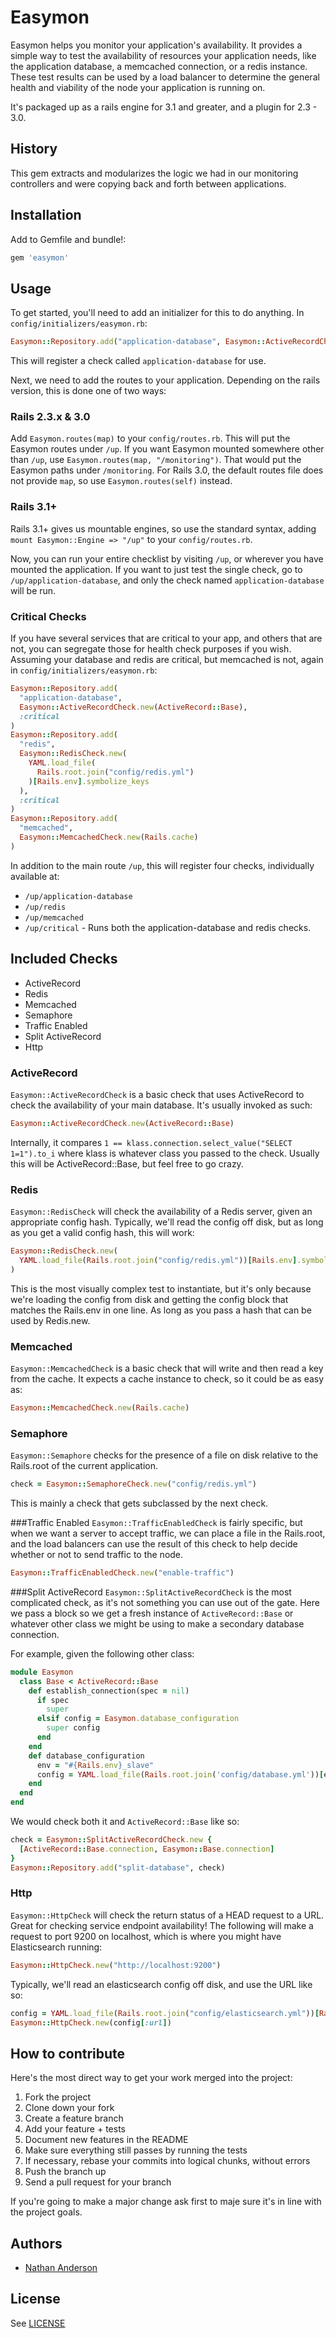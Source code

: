 # Easymon

Easymon helps you monitor your application's availability.  It provides a simple
way to test the availability of resources your application needs, like the
application database, a memcached connection, or a redis instance.  These test
results can be used by a load balancer to determine the general health and
viability of the node your application is running on.

It's packaged up as a rails engine for 3.1 and greater, and a plugin for 2.3 - 
3.0.

## History

This gem extracts and modularizes the logic we had in our monitoring controllers
and were copying back and forth between applications.

## Installation

Add to Gemfile and bundle!:

````ruby
gem 'easymon'
````

## Usage
To get started, you'll need to add an initializer for this to do anything. 
In `config/initializers/easymon.rb`:

````ruby
Easymon::Repository.add("application-database", Easymon::ActiveRecordCheck.new(ActiveRecord::Base))
````

This will register a check called `application-database` for use.

Next, we need to add the routes to your application. Depending on the rails
version, this is done one of two ways:

### Rails 2.3.x & 3.0
Add `Easymon.routes(map)` to your `config/routes.rb`.  This will put the Easymon
routes under `/up`.  If you want Easymon mounted somewhere other than `/up`, use
`Easymon.routes(map, "/monitoring")`.  That would put the Easymon paths under
`/monitoring`.  For Rails 3.0, the default routes file does not provide `map`,
so use `Easymon.routes(self)` instead.

### Rails 3.1+
Rails 3.1+ gives us mountable engines, so use the standard syntax, adding
`mount Easymon::Engine => "/up"` to your `config/routes.rb`.


Now, you can run your entire checklist by visiting `/up`, or wherever you have
mounted the application.  If you want to just test the single check, go to
`/up/application-database`, and only the check named `application-database` will
be run.

### Critical Checks
If you have several services that are critical to your app, and others that
are not, you can segregate those for health check purposes if you wish.
Assuming your database and redis are critical, but memcached is not, again in
`config/initializers/easymon.rb`:

````ruby
Easymon::Repository.add(
  "application-database",
  Easymon::ActiveRecordCheck.new(ActiveRecord::Base),
  :critical
)
Easymon::Repository.add(
  "redis",
  Easymon::RedisCheck.new(
    YAML.load_file(
      Rails.root.join("config/redis.yml")
    )[Rails.env].symbolize_keys
  ),
  :critical
)
Easymon::Repository.add(
  "memcached",
  Easymon::MemcachedCheck.new(Rails.cache)
)
````

In addition to the main route `/up`, this will register four checks,
individually available at:

 * `/up/application-database`
 * `/up/redis`
 * `/up/memcached`
 * `/up/critical` - Runs both the application-database and redis checks.

## Included Checks

 * ActiveRecord
 * Redis
 * Memcached
 * Semaphore
 * Traffic Enabled
 * Split ActiveRecord
 * Http

### ActiveRecord
`Easymon::ActiveRecordCheck` is a basic check that uses ActiveRecord to check
the availability of your main database.  It's usually invoked as such:

````ruby
Easymon::ActiveRecordCheck.new(ActiveRecord::Base)
````

Internally, it compares `1 == klass.connection.select_value("SELECT 1=1").to_i`
where klass is whatever class you passed to the check.  Usually this will be
ActiveRecord::Base, but feel free to go crazy.

### Redis
`Easymon::RedisCheck` will check the availability of a Redis server, given an
appropriate config hash.  Typically, we'll read the config off disk, but as long
as you get a valid config hash, this will work:

````ruby
Easymon::RedisCheck.new(
  YAML.load_file(Rails.root.join("config/redis.yml"))[Rails.env].symbolize_keys
)
````

This is the most visually complex test to instantiate, but it's only because
we're loading the config from disk and getting the config block that matches
the Rails.env in one line.  As long as you pass a hash that can be used by
Redis.new.

### Memcached
`Easymon::MemcachedCheck` is a basic check that will write and then read a key
from the cache.  It expects a cache instance to check, so it could be as easy 
as:

````ruby
Easymon::MemcachedCheck.new(Rails.cache)
````

### Semaphore
`Easymon::Semaphore` checks for the presence of a file on disk relative to the
Rails.root of the current application.

````ruby
check = Easymon::SemaphoreCheck.new("config/redis.yml")
````

This is mainly a check that gets subclassed by the next check.

###Traffic Enabled
`Easymon::TrafficEnabledCheck` is fairly specific, but when we want a server to
accept traffic, we can place a file in the Rails.root, and the load balancers
can use the result of this check to help decide whether or not to send traffic
to the node.

````ruby
Easymon::TrafficEnabledCheck.new("enable-traffic")
````

###Split ActiveRecord
`Easymon::SplitActiveRecordCheck` is the most complicated check, as it's not
something you can use out of the gate. Here we pass a block so we get a fresh
instance of `ActiveRecord::Base` or whatever other class we might be using to
make a secondary database connection.

For example, given the following other class:

````ruby
module Easymon
  class Base < ActiveRecord::Base
    def establish_connection(spec = nil)
      if spec
        super
      elsif config = Easymon.database_configuration
        super config
      end
    end
    def database_configuration
      env = "#{Rails.env}_slave"
      config = YAML.load_file(Rails.root.join('config/database.yml'))[env]
    end
  end
end
````

We would check both it and `ActiveRecord::Base` like so:

````ruby
check = Easymon::SplitActiveRecordCheck.new {
  [ActiveRecord::Base.connection, Easymon::Base.connection]
}
Easymon::Repository.add("split-database", check)
````

### Http
`Easymon::HttpCheck` will check the return status of a HEAD request to a URL. 
Great for checking service endpoint availability! The following will make a 
request to port 9200 on localhost, which is where you might have Elasticsearch 
running:

````ruby
Easymon::HttpCheck.new("http://localhost:9200")
````

Typically, we'll read an elasticsearch config off disk, and use the URL like so:

````ruby
config = YAML.load_file(Rails.root.join("config/elasticsearch.yml"))[Rails.env].symbolize_keys
Easymon::HttpCheck.new(config[:url])
````

## How to contribute

Here's the most direct way to get your work merged into the project:

1. Fork the project
2. Clone down your fork
3. Create a feature branch
4. Add your feature + tests
5. Document new features in the README
6. Make sure everything still passes by running the tests
7. If necessary, rebase your commits into logical chunks, without errors
8. Push the branch up
9. Send a pull request for your branch

If you're going to make a major change ask first to maje sure it's in line with 
the project goals.

## Authors

* [Nathan Anderson](mailto:andnat@gmail.com)

## License
See [LICENSE](LICENSE)
